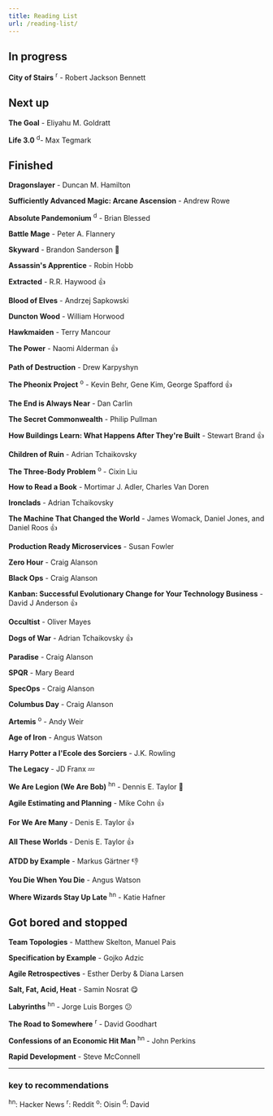 ```yaml
---
title: Reading List
url: /reading-list/
---
```



## In progress

**City of Stairs** <sup>r</sup> - Robert Jackson Bennett

## Next up

**The Goal** - Eliyahu M. Goldratt

**Life 3.0** <sup>d</sup>- Max Tegmark

## Finished

**Dragonslayer** - Duncan M. Hamilton

**Sufficiently Advanced Magic: Arcane Ascension** - Andrew Rowe

**Absolute Pandemonium** <sup>d</sup> - Brian Blessed

**Battle Mage** - Peter A. Flannery

**Skyward** - Brandon Sanderson :space_invader:

**Assassin's Apprentice** - Robin Hobb

**Extracted** - R.R. Haywood  :thumbsup:

**Blood of Elves** - Andrzej Sapkowski

**Duncton Wood** - William Horwood

**Hawkmaiden** - Terry Mancour

**The Power** - Naomi Alderman :thumbsup:

**Path of Destruction**  - Drew Karpyshyn

**The Pheonix Project** <sup>o</sup> - Kevin Behr, Gene Kim, George Spafford :thumbsup:

**The End is Always Near** - Dan Carlin

**The Secret Commonwealth** - Philip Pullman

**How Buildings Learn: What Happens After They're Built** - Stewart Brand :thumbsup:

**Children of Ruin** - Adrian Tchaikovsky

**The Three-Body Problem** <sup>o</sup> - Cixin Liu

**How to Read a Book** - Mortimar J. Adler, Charles Van Doren

**Ironclads** - Adrian Tchaikovsky

**The Machine That Changed the World** - James Womack, Daniel Jones, and Daniel Roos :thumbsup:

**Production Ready Microservices** - Susan Fowler

**Zero Hour** - Craig Alanson

**Black Ops** - Craig Alanson

**Kanban: Successful Evolutionary Change for Your Technology Business** - David J Anderson :thumbsup:

**Occultist** - Oliver Mayes

**Dogs of War** - Adrian Tchaikovsky :thumbsup:

**Paradise** - Craig Alanson

**SPQR** - Mary Beard

**SpecOps** - Craig Alanson

**Columbus Day** - Craig Alanson

**Artemis** <sup>o</sup> - Andy Weir

**Age of Iron** - Angus Watson

**Harry Potter a l'Ecole des Sorciers** - J.K. Rowling

**The Legacy** - JD Franx :zzz:

**We Are Legion (We Are Bob)** <sup>hn</sup> - Dennis E. Taylor :rofl:

**Agile Estimating and Planning** - Mike Cohn :thumbsup:

**For We Are Many** - Denis E. Taylor :thumbsup:

**All These Worlds** - Denis E. Taylor :thumbsup:

**ATDD by Example** - Markus Gärtner :thumbsdown:

**You Die When You Die** - Angus Watson

**Where Wizards Stay Up Late** <sup>hn</sup> - Katie Hafner


## Got bored and stopped

**Team Topologies** - Matthew Skelton, Manuel Pais

**Specification by Example** - Gojko Adzic

**Agile Retrospectives** - Esther Derby &amp; Diana Larsen

**Salt, Fat, Acid, Heat** - Samin Nosrat :yum:

**Labyrinths** <sup>hn</sup> - Jorge Luis Borges :confused:

**The Road to Somewhere** <sup>r</sup> - David Goodhart

**Confessions of an Economic Hit Man** <sup>hn</sup> - John Perkins

**Rapid Development** - Steve McConnell

<hr />

### key to recommendations

<sup>hn</sup>: Hacker News
<sup>r</sup>: Reddit 
<sup>o</sup>: Oisin
<sup>d</sup>: David

